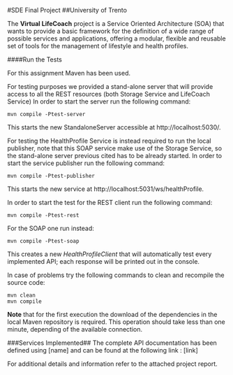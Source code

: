 #SDE Final Project
##University of Trento

The **Virtual LifeCoach** project is a Service Oriented Architecture (SOA) that wants
to provide a basic framework for the definition of a wide range of possible services and
applications, offering a modular, flexible and reusable set of tools for the management
of lifestyle and health profiles.

####Run the Tests  

For this assignment Maven has been used.  

For testing purposes we provided a stand-alone server that will provide access to all the REST resources (both Storage Service and LifeCoach Service)
In order to start the server run the following command: 
    
    mvn compile -Ptest-server
    
This starts the new StandaloneServer accessible at http://localhost:5030/.  

For testing the HealthProfile Service is instead required to run the local publisher, note that this SOAP service make use of the Storage Service, so the stand-alone server previous cited has to be already started. 
In order to start the service publisher run the following command: 
    
    mvn compile -Ptest-publisher
    
This starts the new service at http://localhost:5031/ws/healthProfile.  


In order to start the test for the REST client run the following command: 

    mvn compile -Ptest-rest
    
For the SOAP one run instead: 

    mvn compile -Ptest-soap
    
This creates a new *HealthProfileClient* that will automatically test every implemented API; each response will be printed out in the console.

In case of problems try the following commands to clean and recompile the source code:

	mvn clean
    mvn compile

**Note** that for the first execution the download of the dependencies in the local Maven repository is required. This operation should take less than one minute, depending of the available connection.

###Services Implemented##
The complete API documentation has been defined using [name] and can be found at
the following link : [link]

For additional details and information refer to the attached project report. 
